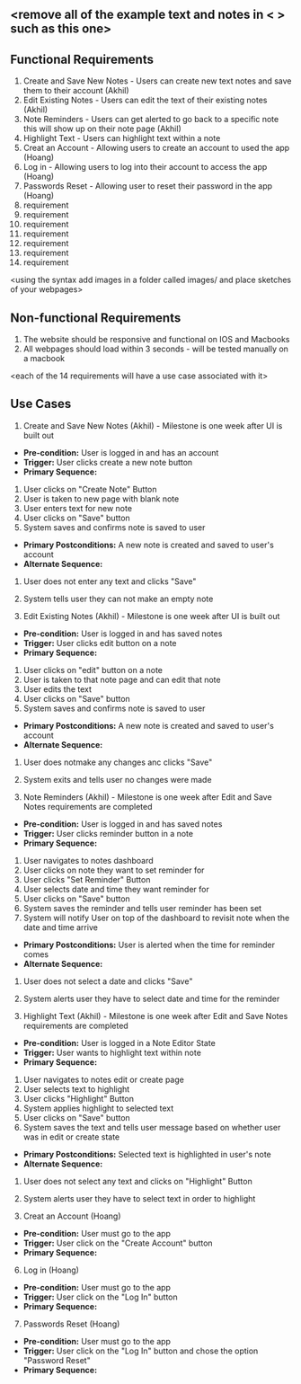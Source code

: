 ## <remove all of the example text and notes in < > such as this one>

## Functional Requirements
1. Create and Save New Notes - Users can create new text notes and save them to their account (Akhil)
2. Edit Existing Notes - Users can edit the text of their existing notes (Akhil)
3. Note Reminders - Users can get alerted to go back to a specific note this will show up on their note page (Akhil)
4. Highlight Text - Users can highlight text within a note
5. Creat an Account - Allowing users to create an account to used the app (Hoang)
6. Log in - Allowing users to log into their account to access the app (Hoang)
7. Passwords Reset - Allowing user to reset their password in the app (Hoang) 
8. requirement
9. requirement
10. requirement
11. requirement
12. requirement
13. requirement
14. requirement

<using the syntax [](images/ui1.png) add images in a folder called images/ and place sketches of your webpages>

## Non-functional Requirements
1. The website should be responsive and functional on IOS and Macbooks
2. All webpages should load within 3 seconds - will be tested manually on a macbook

<each of the 14 requirements will have a use case associated with it>
## Use Cases 
1. Create and Save New Notes (Akhil) - Milestone is one week after UI is built out
- **Pre-condition:** User is logged in and has an account
- **Trigger:** User clicks create a new note button
- **Primary Sequence:**
1. User clicks on "Create Note" Button
2. User is taken to new page with blank note
3. User enters text for new note
4. User clicks on "Save" button
5. System saves and confirms note is saved to user
- **Primary Postconditions:** A new note is created and saved to user's account
- **Alternate Sequence:** 
1. User does not enter any text and clicks "Save"
2. System tells user they can not make an empty note

2. Edit Existing Notes (Akhil) - Milestone is one week after UI is built out
- **Pre-condition:** User is logged in and has saved notes
- **Trigger:** User clicks edit button on a note
- **Primary Sequence:**
1. User clicks on "edit" button on a note
2. User is taken to that note page and can edit that note
3. User edits the text
4. User clicks on "Save" button
5. System saves and confirms note is saved to user
- **Primary Postconditions:** A new note is created and saved to user's account
- **Alternate Sequence:** 
1. User does notmake any changes anc clicks "Save"
2. System exits and tells user no changes were made

3. Note Reminders (Akhil) - Milestone is one week after Edit and Save Notes requirements are completed
- **Pre-condition:** User is logged in and has saved notes
- **Trigger:** User clicks reminder button in a note
- **Primary Sequence:**
1. User navigates to notes dashboard
2. User clicks on note they want to set reminder for
3. User clicks "Set Reminder" Button
4. User selects date and time they want reminder for
5. User clicks on "Save" button
6. System saves the reminder and tells user reminder has been set
7. System will notify User on top of the dashboard to revisit note when the date and time arrive
- **Primary Postconditions:** User is alerted when the time for reminder comes
- **Alternate Sequence:** 
1. User does not select a date and clicks "Save"
2. System alerts user they have to select date and time for the reminder

4. Highlight Text (Akhil) - Milestone is one week after Edit and Save Notes requirements are completed
- **Pre-condition:** User is logged in a Note Editor State
- **Trigger:** User wants to highlight text within note
- **Primary Sequence:**
1. User navigates to notes edit or create page
2. User selects text to highlight
3. User clicks "Highlight" Button
4. System applies highlight to selected text
5. User clicks on "Save" button
6. System saves the text and tells user message based on whether user was in edit or create state
- **Primary Postconditions:** Selected text is highlighted in user's note
- **Alternate Sequence:** 
1. User does not select any text and clicks on "Highlight" Button
2. System alerts user they have to select text in order to highlight

5. Creat an Account (Hoang) 
- **Pre-condition:** User must go to the app
- **Trigger:** User click on the "Create Account" button
- **Primary Sequence:**

6. Log in (Hoang)
- **Pre-condition:** User must go to the app
- **Trigger:** User click on the "Log In" button
- **Primary Sequence:**

7. Passwords Reset (Hoang)
- **Pre-condition:** User must go to the app
- **Trigger:** User click on the "Log In" button and chose the option "Password Reset"
- **Primary Sequence:**

